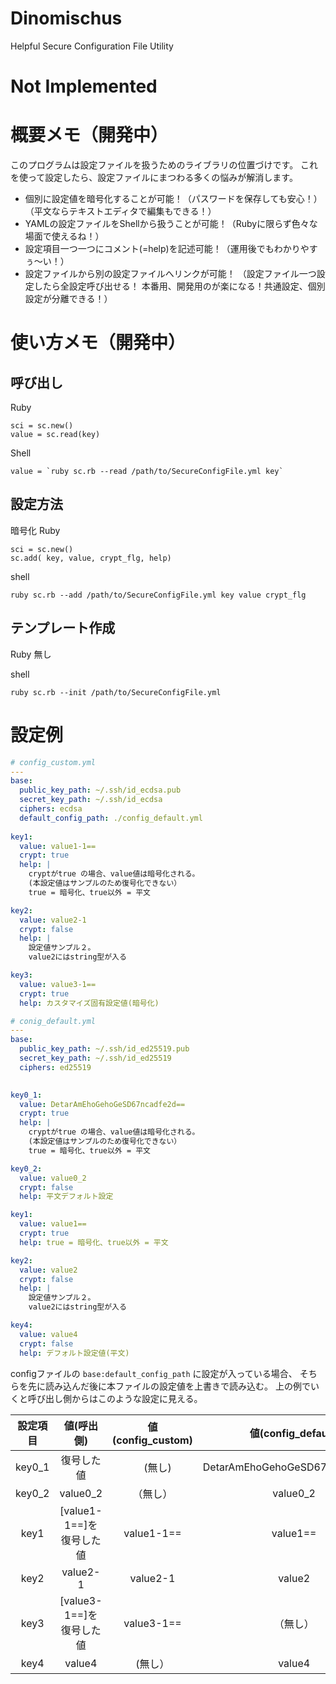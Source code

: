# Dinomischus
Helpful Secure Configuration File Utility

# Not Implemented

# 概要メモ（開発中）
このプログラムは設定ファイルを扱うためのライブラリの位置づけです。
これを使って設定したら、設定ファイルにまつわる多くの悩みが解消します。
* 個別に設定値を暗号化することが可能！（パスワードを保存しても安心！）（平文ならテキストエディタで編集もできる！）
* YAMLの設定ファイルをShellから扱うことが可能！（Rubyに限らず色々な場面で使えるね！）
* 設定項目一つ一つにコメント(=help)を記述可能！（運用後でもわかりやすぅ〜い！）
* 設定ファイルから別の設定ファイルへリンクが可能！
  （設定ファイル一つ設定したら全設定呼び出せる！
    本番用、開発用のが楽になる！共通設定、個別設定が分離できる！）


# 使い方メモ（開発中）
## 呼び出し
Ruby
```
sci = sc.new()
value = sc.read(key)
```

Shell
```
value = `ruby sc.rb --read /path/to/SecureConfigFile.yml key`
```
## 設定方法
暗号化
Ruby
```
sci = sc.new()
sc.add( key, value, crypt_flg, help)
```

shell
```
ruby sc.rb --add /path/to/SecureConfigFile.yml key value crypt_flg
```

## テンプレート作成
Ruby 無し

shell
```
ruby sc.rb --init /path/to/SecureConfigFile.yml
```

# 設定例
```yaml
# config_custom.yml 
---
base:
  public_key_path: ~/.ssh/id_ecdsa.pub
  secret_key_path: ~/.ssh/id_ecdsa
  ciphers: ecdsa
  default_config_path: ./config_default.yml
 
key1: 
  value: value1-1==
  crypt: true
  help: |
    cryptがtrue の場合、value値は暗号化される。
    (本設定値はサンプルのため復号化できない）
    true = 暗号化、true以外 = 平文

key2: 
  value: value2-1
  crypt: false
  help: |
    設定値サンプル２。
    value2にはstring型が入る

key3: 
  value: value3-1==
  crypt: true
  help: カスタマイズ固有設定値(暗号化)
```

```yaml
# conig_default.yml
---
base:
  public_key_path: ~/.ssh/id_ed25519.pub
  secret_key_path: ~/.ssh/id_ed25519
  ciphers: ed25519

 
key0_1: 
  value: DetarAmEhoGehoGeSD67ncadfe2d==
  crypt: true
  help: |
    cryptがtrue の場合、value値は暗号化される。
    (本設定値はサンプルのため復号化できない）
    true = 暗号化、true以外 = 平文

key0_2: 
  value: value0_2
  crypt: false
  help: 平文デフォルト設定

key1: 
  value: value1==
  crypt: true
  help: true = 暗号化、true以外 = 平文

key2: 
  value: value2
  crypt: false
  help: |
    設定値サンプル２。
    value2にはstring型が入る

key4: 
  value: value4
  crypt: false
  help: デフォルト設定値(平文)
```

configファイルの ```base:default_config_path``` に設定が入っている場合、
そちらを先に読み込んだ後に本ファイルの設定値を上書きで読み込む。
上の例でいくと呼び出し側からはこのような設定に見える。

|設定項目|値(呼出側)|値(config_custom)|値(config_default)|
|:-----:|:-------:|:--------------:|:----------------:|
|key0_1 |復号した値|　(無し) | DetarAmEhoGehoGeSD67ncadfe2d== |
|key0_2 | value0_2 | （無し） | value0_2 |
|key1   | [value1-1==]を復号した値 | value1-1== | value1== |
|key2   | value2-1 | value2-1 | value2 |
|key3   | [value3-1==]を復号した値 | value3-1== | （無し） |
|key4   | value4 | (無し） | value4　|
